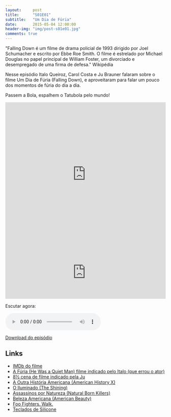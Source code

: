 ```yaml
---
layout:     post
title:      "S01E01"
subtitle:   "Um Dia de Fúria"
date:       2015-05-04 12:00:00
header-img: "img/post-s01e01.jpg"
comments: true
---
```


<p>"Falling Down é um filme de drama policial de 1993 dirigido por Joel Schumacher e escrito por Ebbe Roe Smith. O filme é estrelado por Michael Douglas no papel principal de William Foster, um divorciado e desempregado de uma firma de defesa." Wikipédia</p>

<p>Nesse episódio Italo Queiroz, Carol Costa e Ju Brauner falaram sobre o filme Um Dia de Fúria (Falling Down), e aproveitaram para falar um pouco dos momentos de fúria do dia a dia.</p>

<p>Passem a Bola, espalhem o Tatubola pelo mundo!</p>

<iframe width="100%" height="450" scrolling="no" frameborder="no" src="https://w.soundcloud.com/player/?url=https%3A//api.soundcloud.com/tracks/210605511&amp;auto_play=false&amp;hide_related=false&amp;show_comments=true&amp;show_user=true&amp;show_reposts=false&amp;visual=true"></iframe>

<iframe width="100%" height="166" scrolling="no" frameborder="no" src="https://w.soundcloud.com/player/?url=https%3A//api.soundcloud.com/tracks/210605511&amp;color=ff5500&amp;auto_play=false&amp;hide_related=false&amp;show_comments=true&amp;show_user=true&amp;show_reposts=false"></iframe>

<p>Escutar agora:</p>
<audio controls>
	<source src="https://podcastmachine.com/podcasts/18501/episodes/107202/media_files/249468/download/3/file_128kb.mp3" type="audio/ogg" />
	<source src="https://podcastmachine.com/podcasts/18501/episodes/107202/media_files/249469/download/3/file_128kb.m4a" type="audio/mpeg" />
	<a href="https://podcastmachine.com/podcasts/18501/episodes/107202/media_files/249468/download/3/file_128kb.mp3">s01e01</a>
</audio>
<p>
<a href="https://podcastmachine.com/podcasts/18501/episodes/107202/media_files/249468/download/3/file_128kb.mp3">Download do episódio</a> 
</p>

<h2 class="section-heading">Links</h2>

<p>
	<ul>
		<li><a href="http://www.imdb.com/title/tt0106856/" target="_blank">IMDb do filme</a></li>
		<li><a href="http://www.imdb.com/title/tt0760311/?ref_=nv_sr_1" target="_blank">A Fúria (He Was a Quiet Man) filme indicado pelo Italo (que errou o ator)</a></li>
		<li><a href="https://www.youtube.com/watch?v=6TsElhgMeXE&feature=youtu.be" target="_blank">8½ cena de filme indicado pela Ju</a></li>
		<li><a href="http://www.imdb.com/title/tt0120586/?ref_=fn_al_tt_1" target="_blank">A Outra História Americana (American History X)</a></li>
		<li><a href="http://www.imdb.com/title/tt0081505/?ref_=fn_al_tt_1" target="_blank">O Iluminado (The Shining)</a></li>
		<li><a href="http://www.imdb.com/title/tt0110632/?ref_=fn_al_tt_1" target="_blank">Assassinos por Natureza (Natural Born Killers)</a></li>
		<li><a href="http://www.imdb.com/title/tt0169547/?ref_=fn_al_tt_1" target="_blank">Beleza Americana (American Beauty)</a></li>
		<li><a href="https://www.youtube.com/watch?v=4PkcfQtibmU" target="_blank">Foo Fighters. Walk.</a></li>
		<li><a href="http://informatica.mercadolivre.com.br/teclado-de-silicone" target="_blank">Teclados de Silicone</a></li>
	</ul>
</p>
